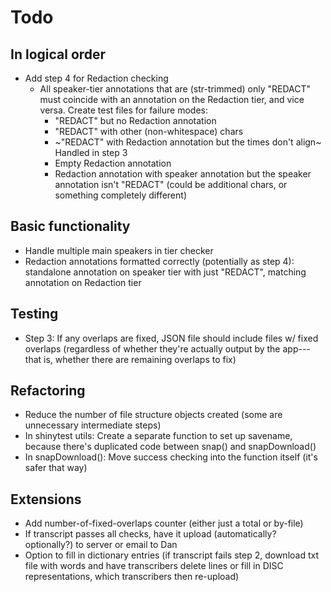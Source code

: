 # Todo

## In logical order

- Add step 4 for Redaction checking
  - All speaker-tier annotations that are (str-trimmed) only "REDACT" must coincide with an annotation on the Redaction tier, and vice versa. Create test files for failure modes:
    - "REDACT" but no Redaction annotation
    - "REDACT" with other (non-whitespace) chars
    - ~"REDACT" with Redaction annotation but the times don't align~ Handled in step 3
    - Empty Redaction annotation
    - Redaction annotation with speaker annotation but the speaker annotation isn't "REDACT" (could be additional chars, or something completely different)


## Basic functionality

- Handle multiple main speakers in tier checker
- Redaction annotations formatted correctly (potentially as step 4): standalone annotation on speaker tier with just "REDACT", matching annotation on Redaction tier


## Testing

- Step 3: If any overlaps are fixed, JSON file should include files w/ fixed overlaps (regardless of whether they're actually output by the app---that is, whether there are remaining overlaps to fix)


## Refactoring

- Reduce the number of file structure objects created (some are unnecessary intermediate steps)
- In shinytest utils: Create a separate function to set up savename, because there's duplicated code between snap() and snapDownload()
- In snapDownload(): Move success checking into the function itself (it's safer that way)


## Extensions

- Add number-of-fixed-overlaps counter (either just a total or by-file)
- If transcript passes all checks, have it upload (automatically? optionally?) to server or email to Dan
- Option to fill in dictionary entries (if transcript fails step 2, download txt file with words and have transcribers delete lines or fill in DISC representations, which transcribers then re-upload)

